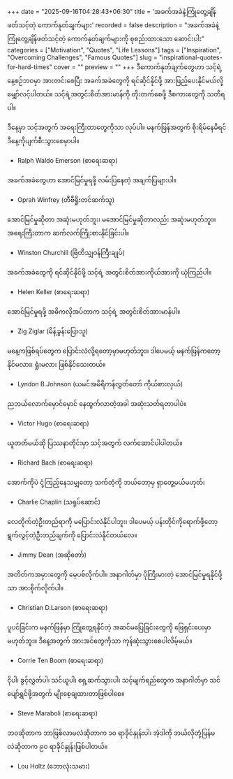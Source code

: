 +++
date = "2025-09-16T04:28:43+06:30"
title = 'အခက်အခဲနဲ့ကြုံတွေ့ချိန်ဖတ်သင့်တဲ့ ကောက်နုတ်ချက်များ'
recorded = false
description = "အခက်အခဲနဲ့ကြုံတွေ့ချိန်ဖတ်သင့်တဲ့ ကောက်နုတ်ချက်များကို စုစည်းထားသော ဆောင်းပါး"
categories = ["Motivation", "Quotes", "Life Lessons"]
tags = ["Inspiration", "Overcoming Challenges", "Famous Quotes"]
slug = "inspirational-quotes-for-hard-times"
cover = ""
preview = ""
+++
ဒီကောက်နုတ်ချက်တွေဟာ သင့်ရဲ့နေ့စဉ်ဘဝမှာ အားတင်းစေပြီး အခက်အခဲတွေကို ရင်ဆိုင်နိုင်ဖို့ အားဖြည့်ပေးနိုင်မယ်လို့ မျှော်လင့်ပါတယ်။ သင့်ရဲ့အတွင်းစိတ်အားမာန်ကို တိုးတက်စေဖို့ ဒီစကားတွေကို သတိရပါ။

ဒီနေ့မှာ သင့်အတွက် အရေးကြီးတာတွေကိုသာ လုပ်ပါ။ မနက်ဖြန်အတွက် စိုးရိမ်နေမိရင် ဒီနေ့ကိုပျက်စီးသွားစေမှာပါ။
- Ralph Waldo Emerson (စာရေးဆရာ)

အခက်အခဲတွေဟာ အောင်မြင်မှုရဖို့ လမ်းပြနေတဲ့ အချက်ပြများပါ။
- Oprah Winfrey (တီဗီရှိုးတင်ဆက်သူ)

အောင်မြင်မှုဆိုတာ အဆုံးမဟုတ်ဘူး၊ မအောင်မြင်မှုဆိုတာလည်း အဆုံးမဟုတ်ဘူး။ အရေးကြီးတာက ဆက်လက်ကြိုးစားနိုင်ခြင်းပါ။
- Winston Churchill (ဗြိတိသျှဝန်ကြီးချုပ်)

အခက်အခဲတွေကို ရင်ဆိုင်နိုင်ဖို့ သင့်ရဲ့ အတွင်းစိတ်အားကိုယ်အားကို ယုံကြည်ပါ။
- Helen Keller (စာရေးဆရာ)

အောင်မြင်မှုရဖို့ အဓိကလိုအပ်တာက သင့်ရဲ့ အတွင်းစိတ်အားမာန်ပါ။
- Zig Ziglar (မိန့်ခွန်းပြောသူ)

မနေ့ကဖြစ်ရပ်တွေက ပြောင်းလဲလို့ရတော့မှာမဟုတ်ဘူး။ ဒါပေမယ့် မနက်ဖြန်ကတော့ နိုင်မလား၊ ရှုံးမလား ဖြစ်နိုင်သေးတယ်။
- Lyndon B.Johnson (ယမင်အမိရိကန်လွှတ်တော် ကိုယ်စားလှယ်)

ညဘယ်လောက်မှောင်မှောင် နေထွက်လာတဲ့အခါ အဆုံးသတ်ရတာပါပဲ။
- Victor Hugo (စာရေးဆရာ)

ယူတတ်မယ်ဆို ပြဿနာတိုင်းမှာ သင့်အတွက် လက်ဆောင်ပါပါတယ်။
- Richard Bach (စာရေးဆရာ)

အောက်ကိုပဲ ငုံ့ကြည့်နေသမျှတော့ သက်တံ့ကို ဘယ်တော့မှ ရှာတွေ့မယ်မဟုတ်၊
- Charlie Chaplin (သရုပ်ဆောင်)

လေတိုက်တဲ့ဦးတည်ရာကို မပြောင်းလဲနိုင်ပါဘူး၊ ဒါပေမယ့် ပန်းတိုင်ကိုရောက်ဖို့တော့ ရွက်လွှင့်တဲ့ဦးတည်ချက်ကို ပြောင်းလဲနိုင်တယ်လေ။
- Jimmy Dean (အဆိုတော်)

အတိတ်ကအမှားတွေကို မေ့ပစ်လိုက်ပါ။ အနာဂါတ်မှာ ပိုကြီးမားတဲ့ အောင်မြင်မှုရနိုင်ဖို့သာ အားစိုက်လိုက်ပါ။
- Christian D.Larson (စာရေးဆရာ)

ပူပင်ခြင်းက မနက်ဖြန်မှာ ကြုံတွေ့ရနိုင်တဲ့ အဆင်မပြေခြင်းတွေကို ဖြေရှင်းပေးမှာမဟုတ်ဘူး။ ဒီနေ့အတွက် အားအင်တွေကိုသာ ကုန်ဆုံးသွားစေပါလိမ့်မယ်။
- Corrie Ten Boom (စာရေးဆရာ)

ငိုပါ၊ ခွင့်လွှတ်ပါ၊ သင်ယူပါ၊ ရှေ့ဆက်သွားပါ၊ သင့်မျက်ရည်တွေက အနာဂါတ်မှာ သင်ပျော်ရွှင်ဖို့အတွက် မျိုးစေ့ချထားတာဖြစ်ပါစေ။
- Steve Maraboli (စာရေးဆရာ)

ဘဝဆိုတာက ဘာဖြစ်လာမလဲဆိုတာက ၁၀ ရာခိုင်နှုန်းပါ၊ အဲ့ဒါကို ဘယ်လိုတုံ့ပြန်မလဲဆိုတာက ၉၀ ရာခိုင်နှုန်းဖြစ်ပါတယ်။
- Lou Holtz (ဘောလုံးသမား)


